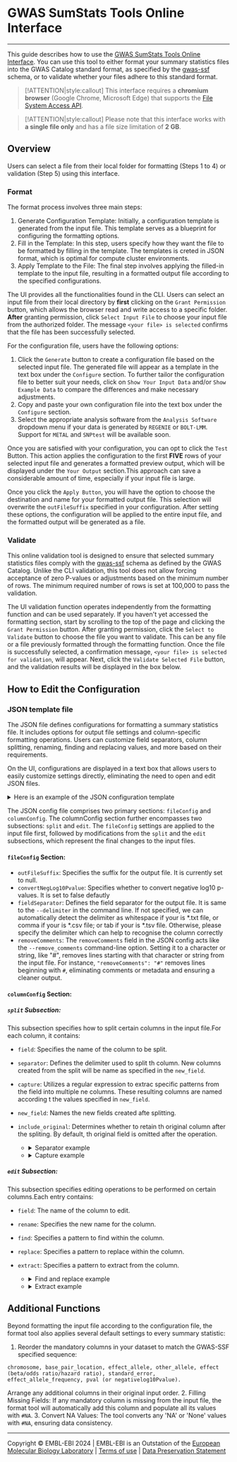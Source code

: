 # GWAS SumStats Tools Online Interface 
____
This guide describes how to use the [GWAS SumStats Tools Online Interface](https://ebispot.github.io/gwas-sumstat-format-was/). You can use this tool to either format your summary statistics files into the GWAS Catalog standard format, as specified by the [gwas-ssf](https://github.com/EBISPOT/gwas-summary-statistics-standard) schema, or to validate whether your files adhere to this standard format.

>[!ATTENTION|style:callout]
>This interface requires a **chromium browser** (Google Chrome, Microsoft Edge) that supports the [File System Access API](https://developer.chrome.com/docs/capabilities/web-apis/file-system-access).

>[!ATTENTION|style:callout]
>Please note that this interface works with **a single file only** and has a file size limitation of **2 GB**. 

## Overview

Users can select a file from their local folder for formatting (Steps 1 to 4) or validation (Step 5) using this interface.

### Format
The format process involves three main steps:

1. Generate Configuration Template: Initially, a configuration template is generated from the input file. This template serves as a blueprint for configuring the formatting options.
2. Fill in the Template: In this step, users specify how they want the file to be formatted by filling in the template. The templates is creted in JSON format, which is optimal for compute cluster environments.
3. Apply Template to the File: The final step involves applying the filled-in template to the input file, resulting in a formatted output file according to the specified configurations.

The UI provides all the functionalities found in the CLI. Users can select an input file from their local directory by **first** clicking on the `Grant Permission` button, which allows the browser read and write access to a specific folder. **After** granting permission, click `Select Input File` to choose your input file from the authorized folder. The message `<your file> is selected` confirms that the file has been successfully selected.

For the configuration file, users have the following options:

1. Click the `Generate` button to create a configuration file based on the selected input file. The generated file will appear as a template in the text box under the `Configure` section. To further tailor the configuration file to better suit your needs, click on `Show Your Input Data` and/or `Show Example Data` to compare the differences and make necessary adjustments.
2. Copy and paste your own configuration file into the text box under the `Configure` section.
3. Select the appropriate analysis software from the `Analysis Software` dropdown menu if your data is generated by `REGENIE` or `BOLT-LMM`. Support for `METAL` and `SNPtest` will be available soon.

Once you are satisfied with your configuration, you can opt to click the `Test` Button. This action applies the configuration to the first **FIVE** rows of your selected input file and generates a formatted preview output, which will be displayed under the `Your Output` section.This approach can save a considerable amount of time, especially if your input file is large.

Once you click the `Apply Button`, you will have the option to choose the destination and name for your formatted output file. This selection will overwrite the `outFileSuffix` specified in your configuration. After setting these options, the configuration will be applied to the entire input file, and the formatted output will be generated as a file.

### Validate
This online validation tool is designed to ensure that selected summary statistics files comply with the [gwas-ssf](https://github.com/EBISPOT/gwas-summary-statistics-standard) schema as defined by the GWAS Catalog. Unlike the CLI validation, this tool does not allow forcing acceptance of zero P-values or adjustments based on the minimum number of rows. The minimum required number of rows is set at 100,000 to pass the validation.

The UI validation function operates independently from the formatting function and can be used separately. If you haven't yet accessed the formatting section, start by scrolling to the top of the page and clicking the `Grant Permission` button. After granting permission, click the `Select to Validate` button to choose the file you want to validate. This can be any file or a file previously formatted through the formatting function. Once the file is successfully selected, a confirmation message, `<your file> is selected for validation`, will appear. Next, click the `Validate Selected File` button, and the validation results will be displayed in the box below.


## How to Edit the Configuration
### JSON template file
The JSON file defines configurations for formatting a summary statistics file. It includes options for output file settings and column-specific formatting operations. Users can customize field separators, column splitting, renaming, finding and replacing values, and more based on their requirements.

On the UI, configurations are displayed in a text box that allows users to easily customize settings directly, eliminating the need to open and edit JSON files.

<details>
<summary>Here is an example of the JSON configuration template</summary>

```json
{
    "fileConfig": {
        "outFileSuffix": null,
        "convertNegLog10Pvalue": false,
        "fieldSeparator": " ",
        "removeComments": null,
    },
    "columnConfig": {
        "split": [
            {
                "field": "SNP",
                "separator": null,
                "capture": null,
                "new_field": null,
                "include_original": null
            },
            {
                "field": "A1",
                "separator": null,
                "capture": null,
                "new_field": null,
                "include_original": null
            },
            {
                "field": "A2",
                "separator": null,
                "capture": null,
                "new_field": null,
                "include_original": null
            },
            {
                "field": "freq",
                "separator": null,
                "capture": null,
                "new_field": null,
                "include_original": null
            },
            {
                "field": "b",
                "separator": null,
                "capture": null,
                "new_field": null,
                "include_original": null
            },
            {
                "field": "se",
                "separator": null,
                "capture": null,
                "new_field": null,
                "include_original": null
            },
            {
                "field": "p",
                "separator": null,
                "capture": null,
                "new_field": null,
                "include_original": null
            },
            {
                "field": "N_cases",
                "separator": null,
                "capture": null,
                "new_field": null,
                "include_original": null
            },
            {
                "field": "N_controls",
                "separator": null,
                "capture": null,
                "new_field": null,
                "include_original": null
            }
        ],
        "edit": [
            {
                "field": "SNP",
                "rename": "variant_id",
                "find": null,
                "replace": null,
                "extract": null
            },
            {
                "field": "",
                "rename": "",
                "find": null,
                "replace": null,
                "extract": null
            },
            {
                "field": "A1",
                "rename": "effect_allele",
                "find": null,
                "replace": null,
                "extract": null
            },
            {
                "field": "A2",
                "rename": "other_allele",
                "find": null,
                "replace": null,
                "extract": null
            },
            {
                "field": "freq",
                "rename": "effect_allele_frequency",
                "find": null,
                "replace": null,
                "extract": null
            },
            {
                "field": "b",
                "rename": "beta",
                "find": null,
                "replace": null,
                "extract": null
            },
            {
                "field": "se",
                "rename": "standard_error",
                "find": null,
                "replace": null,
                "extract": null
            },
            {
                "field": "p",
                "rename": "p_value",
                "find": null,
                "replace": null,
                "extract": null
            },
            {
                "field": "N_cases",
                "rename": "n_cas",
                "find": null,
                "replace": null,
                "extract": null
            },
            {
                "field": "N_controls",
                "rename": "n_con",
                "find": null,
                "replace": null,
                "extract": null
            }
        ]
    }
}
```
</details>

The JSON config file comprises two primary sections: `fileConfig` and `columnConfig`. The columnConfig section further encompasses two subsections: `split` and `edit`. The `fileConfig` settings are applied to the input file first, followed by modifications from the `split` and the `edit` subsections, which represent the final changes to the input files.

#### `fileConfig` Section:
  - `outFileSuffix`: Specifies the suffix for the output file. It is currently set to null.
  - `convertNegLog10Pvalue`: Specifies whether to convert negative log10 p-values. It is set to false defautly
  - `fieldSeparator`: Defines the field separator for the output file. It is same to the `--delimiter` in the command line. If not specified, we can automatically detect the delimiter as whitespace if your is *.txt file, or comma if your is *.csv file; or tab if your is *.tsv file. Otherwise, please specify the delimiter which can help to recognise the column correctly
  - `removeComments`: The `removeComments` field in the JSON config acts like the `--remove_comments` command-line option. Setting it to a character or string, like "#", removes lines starting with that character or string from the input file. For instance, `"removeComments": "#"` removes lines beginning with `#`, eliminating comments or metadata and ensuring a cleaner output.

#### `columnConfig` Section:
##### `split` Subsection:

This subsection specifies how to split certain columns in the input file.For each column, it contains:

  - `field`: Specifies the name of the column to be split.
  - `separator`: Defines the delimiter used to split th  column. New columns created from the split will be name  as specified in the `new_field`.
  - `capture`: Utilizes a regular expression to extrac  specific patterns from the field into multiple ne  columns. These resulting columns are named according t  the values specified in `new_field`.
  - `new_field`: Names the new fields created afte  splitting.
  - `include_original`: Determines whether to retain th  original column after the spliting. By default, th  original field is omitted after the operation.

      * <details>
        <summary>Separator example</summary>

        **Input**:
        | SNP | rsid | EA |
        |-----|-------|---------|
        | chr11:88249377 | rs11020170_T_C  | T   |
        | chr1:60320992 | rs116406626_A_G  | A   |
        | chr2:18069070 | rs763680312_T_C  | T   |
        | chr8:135908647 | rs11992603_A_G  | A   |

        **JSON config**:
        ```json
        "field": "SNP",
        "separator": ":",
        "capture": null,
        "new_field": ["chromosome","base_pair_location"],
        "include_original": true
        ```
        **Output**:
        | SNP | rsid | EA |chromosome|base_pair_location|
        |-----|-------|---------|----|------------------|
        | chr11:88249377 | rs11020170_T_C  | T   |chr11 |88249377 |
        | chr1:60320992 | rs116406626_A_G  | A   |chr1| 60320992 |
        | chr2:18069070 | rs763680312_T_C  | T   |chr2 |18069070 |
        | chr8:135908647 | rs11992603_A_G  | A   |chr8| 135908647 |
        </details>
      * <details>
        <summary>Capture example</summary>

        **Input**:
        | SNP | rsid | EA |chromosome|base_pair_location|
        |-----|-------|---------|----|------------------|
        | chr11:88249377 | rs11020170_T_C  | T   |chr11 |88249377 |
        | chr1:60320992 | rs116406626_A_G  | A   |chr1| 60320992 |
        | chr2:18069070 | rs763680312_T_C  | T   |chr2 |18069070 |
        | chr8:135908647 | rs11992603_A_G  | A   |chr8| 135908647 |

        **JSON config**:
        ```json
        "field": "rsid",
        "separator": null,
        "capture": "(rs[0-9]+)_([A,T,C,G])_([A,T,C,G])",
        "new_field": ["rsid","effect_allele","other_allele"],
        "include_original": false
        ```
        **Output**:
        | SNP | EA |chromosome|base_pair_location| rsid | effect_allele| other_allele |
        |-----|---------|----|------------------|-----|-----|----|
        | chr11:88249377 |T   |chr11 |88249377 |rs11020170 | T | C  |
        | chr1:60320992 |A   |chr1| 60320992 |rs116406626 |A | G|
        | chr2:18069070 |T   |chr2 |18069070 |rs763680312| T |C |
        | chr8:135908647 |A   |chr8| 135908647 |rs11992603 |A |G |

        >[!TIP|style:callout]
        > If you're new to regex, [Regex101](https://regex101.com/) is a highly recommended online tool for testing and debugging regular expressions. It offers detailed explanations of each component of your regex and tests your patterns against sample texts for easy understanding. Additionally, there are numerous [regex cheat sheet](https://cheatography.com/davechild/cheat-sheets/regular-expressions/) available online that provide a handy quick-start guide to familiarize yourself with the basics.
        </details>

##### `edit` Subsection:

This subsection specifies editing operations to be performed on certain columns.Each entry contains:
   - `field`: The name of the column to edit.
   - `rename`: Specifies the new name for the column.
   - `find`: Specifies a pattern to find within the column.
   - `replace`: Specifies a pattern to replace within the    column.
   - `extract`: Specifies a pattern to extract from the column.

      * <details>
        <summary>Find and replace example</summary>

        **Input**:
        | SNP | EA |chromosome|base_pair_locatiorsid | effect_allele|other_allele |
        |-----|----|---------|----------------------|-------------|------------|
        | chr11:88249377 |T   |chr11 |88249377   rs11020170 |     T | C  |
        | chr1:60320992 |A   |CHR1| 60320992   rs116406626 |    A | G|
        | chr2:18069070 |T   |chr2 |18069070   rs763680312|     T |C |
        | chr8:135908647 |A   |CHR8| 135908647    rs11992603 |    A |G |
        
        **JSON config**:
         ```json
        "field": "chromosome",
        "rename": "chromosome",
        "find": "chr|CHR",
        "replace": "",
        "extract": null
         ```
        
        **Output**:
        | SNP | EA |chromosome|base_pair_location| rsid|effect_allele| other_allele |
        |-----|---------|----|------------------|---------|----|------|
        | chr11:88249377 |T   |11 |88249377| rs11020170 |     T | C  |
        | chr1:60320992 |A   |1| 60320992 |rs116406626|A |     G|
        | chr2:18069070 |T   |2 |18069070 |rs763680312 |T |    C |
        | chr8:135908647 |A   |8| 135908647 |rs11992603 |A |    G |
        
        
        When utilizing the find and replace function, please note that it will modify values within the columns but not within the headers. For instance, if you attempt to replace `chr` in the column headers, the term in the header `chromosome` will remain unchanged. Please use the `rename` function to change the header.

        >[!NOTE|style:callout]
        > Please use "find and replace" together. To remove any character, enter `""` (an empty string) in the replace field, rather than leaving it as `null`.

        </details>

    
      * <details>
        <summary>Extract example</summary>

        **Input**:
        | chromosome| base_pair_location | rsid | effect_allele|other_allele |
        |-----|-------|-------------|-------------|------|
        | 11| 88249377 | rs11020170_T_C  | T   | C|
        | 1| 60320992 | rs116406626_A_G  | A   | G|
        | 2| 18069070 | rs763680312_T_C  | T   | C|
        | 8|135908647 | rs11992603_A_G  | A   | G|
        
        **JSON config**:
         ```json
        "field": "rsid",
        "rename": "variant_id",
        "find": null,
        "replace": null,
        "extract": "rs"
         ```
        
        **Output**:
         | chromosome| base_pair_location | variant_id | effect_allele|other_allele |
        |-----|-------|-------------|-------------|------|
        | 11| 88249377 | rs11020170 | T   | C|
        | 1| 60320992 | rs116406626  | A   | G|
        | 2| 18069070 | rs763680312 | T   | C|
        | 8|135908647 | rs11992603  | A   | G|
        
        </details>

## Additional Functions
Beyond formatting the input file according to the configuration file, the format tool also applies several default settings to every summary statistic:

1. Reorder the mandatory columns in your dataset to match the GWAS-SSF specified sequence: 
```text
chromosome, base_pair_location, effect_allele, other_allele, effect (beta/odds ratio/hazard ratio), standard_error, effect_allele_frequency, pval (or negativelog10Pvalue). 
```
Arrange any additional columns in their original input order.
2. Filling Missing Fields: If any mandatory column is missing from the input file, the format tool will automatically add this column and populate all its values with `#NA`.
3. Convert NA Values: The tool converts any 'NA' or 'None' values with `#NA`, ensuring data consistency.

----
Copyright © EMBL-EBI 2024 | EMBL-EBI is an Outstation of the [European Molecular Biology Laboratory](https://www.embl.org/) | [Terms of use](https://www.ebi.ac.uk/about/terms-of-use) | [Data Preservation Statement](https://www.ebi.ac.uk/long-term-data-preservation)
